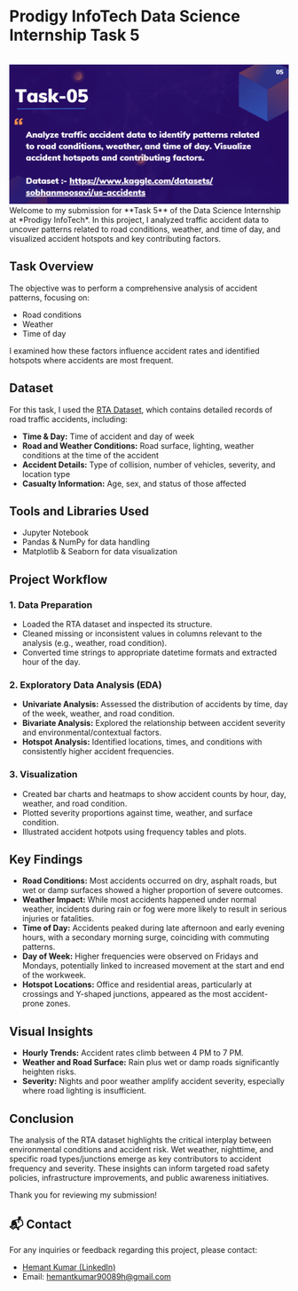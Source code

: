 
# Prodigy InfoTech Data Science Internship Task 5

<br>
<img src="https://github.com/hemant2186/PRODIGY_DS_05/blob/8732e6ddf242ce9f3c2caeffe2cfad7fbfa7b096/ds5.png">
Welcome to my submission for **Task 5** of the Data Science Internship at *Prodigy InfoTech*. In this project, I analyzed traffic accident data to uncover patterns related to road conditions, weather, and time of day, and visualized accident hotspots and key contributing factors.

## Task Overview

The objective was to perform a comprehensive analysis of accident patterns, focusing on:

- Road conditions
- Weather
- Time of day

I examined how these factors influence accident rates and identified hotspots where accidents are most frequent.

## Dataset

For this task, I used the [RTA Dataset](https://github.com/hemant2186/PRODIGY_DS_05/blob/8732e6ddf242ce9f3c2caeffe2cfad7fbfa7b096/RTA%20Dataset.csv), which contains detailed records of road traffic accidents, including:

- **Time \& Day:** Time of accident and day of week
- **Road and Weather Conditions:** Road surface, lighting, weather conditions at the time of the accident
- **Accident Details:** Type of collision, number of vehicles, severity, and location type
- **Casualty Information:** Age, sex, and status of those affected


## Tools and Libraries Used

- Jupyter Notebook
- Pandas \& NumPy for data handling
- Matplotlib \& Seaborn for data visualization


## Project Workflow

### 1. Data Preparation

- Loaded the RTA dataset and inspected its structure.
- Cleaned missing or inconsistent values in columns relevant to the analysis (e.g., weather, road condition).
- Converted time strings to appropriate datetime formats and extracted hour of the day.


### 2. Exploratory Data Analysis (EDA)

- **Univariate Analysis:** Assessed the distribution of accidents by time, day of the week, weather, and road condition.
- **Bivariate Analysis:** Explored the relationship between accident severity and environmental/contextual factors.
- **Hotspot Analysis:** Identified locations, times, and conditions with consistently higher accident frequencies.


### 3. Visualization

- Created bar charts and heatmaps to show accident counts by hour, day, weather, and road condition.
- Plotted severity proportions against time, weather, and surface condition.
- Illustrated accident hotpots using frequency tables and plots.


## Key Findings

- **Road Conditions:** Most accidents occurred on dry, asphalt roads, but wet or damp surfaces showed a higher proportion of severe outcomes.
- **Weather Impact:** While most accidents happened under normal weather, incidents during rain or fog were more likely to result in serious injuries or fatalities.
- **Time of Day:** Accidents peaked during late afternoon and early evening hours, with a secondary morning surge, coinciding with commuting patterns.
- **Day of Week:** Higher frequencies were observed on Fridays and Mondays, potentially linked to increased movement at the start and end of the workweek.
- **Hotspot Locations:** Office and residential areas, particularly at crossings and Y-shaped junctions, appeared as the most accident-prone zones.


## Visual Insights

- **Hourly Trends:** Accident rates climb between 4 PM to 7 PM.
- **Weather and Road Surface:** Rain plus wet or damp roads significantly heighten risks.
- **Severity:** Nights and poor weather amplify accident severity, especially where road lighting is insufficient.


## Conclusion

The analysis of the RTA dataset highlights the critical interplay between environmental conditions and accident risk. Wet weather, nighttime, and specific road types/junctions emerge as key contributors to accident frequency and severity. These insights can inform targeted road safety policies, infrastructure improvements, and public awareness initiatives.

Thank you for reviewing my submission!

## 📬 Contact

For any inquiries or feedback regarding this project, please contact:

- [Hemant Kumar (LinkedIn)](https://www.linkedin.com/in/hemant-kumar-171472210?utm_source=share&utm_campaign=share_via&utm_content=profile&utm_medium=android_app)
- Email: hemantkumar90089h@gmail.com

<div style="text-align: center"></div>

[^1]: image.jpg

[^2]: README-1.md

[^3]: RTA-Dataset.csv

[^4]: https://www.linkedin.com/in/hemant-kumar-171472210

